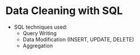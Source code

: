 # Data Cleaning with SQL

- SQL techniques used:
  - Query Writing
  - Data Modification (INSERT, UPDATE, DELETE)
  - Aggregation
